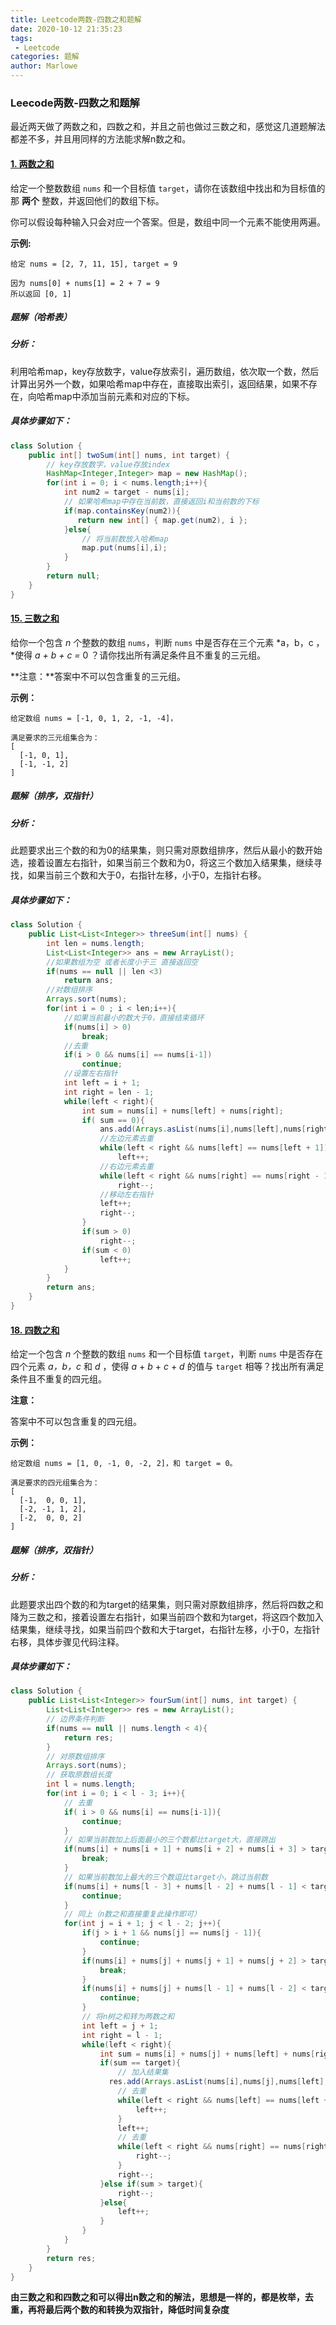 ```yaml
---
title: Leetcode两数-四数之和题解
date: 2020-10-12 21:35:23
tags:
 - Leetcode
categories: 题解
author: Marlowe
---
```


### Leecode两数-四数之和题解

最近两天做了两数之和，四数之和，并且之前也做过三数之和，感觉这几道题解法都差不多，并且用同样的方法能求解n数之和。

#### [1. 两数之和](https://leetcode-cn.com/problems/two-sum/)

给定一个整数数组 `nums` 和一个目标值 `target`，请你在该数组中找出和为目标值的那 **两个** 整数，并返回他们的数组下标。

你可以假设每种输入只会对应一个答案。但是，数组中同一个元素不能使用两遍。

**示例:**

```
给定 nums = [2, 7, 11, 15], target = 9

因为 nums[0] + nums[1] = 2 + 7 = 9
所以返回 [0, 1]
```

##### 题解（哈希表）

##### 分析：

利用哈希map，key存放数字，value存放索引，遍历数组，依次取一个数，然后计算出另外一个数，如果哈希map中存在，直接取出索引，返回结果，如果不存在，向哈希map中添加当前元素和对应的下标。

##### 具体步骤如下：

```java
class Solution {
    public int[] twoSum(int[] nums, int target) {
        // key存放数字，value存放index
        HashMap<Integer,Integer> map = new HashMap();
        for(int i = 0; i < nums.length;i++){
            int num2 = target - nums[i];
            // 如果哈希map中存在当前数，直接返回i和当前数的下标
            if(map.containsKey(num2)){
               return new int[] { map.get(num2), i };
            }else{
                // 将当前数放入哈希map
                map.put(nums[i],i);
            }
        }
        return null;
    }
}
```

#### [15. 三数之和](https://leetcode-cn.com/problems/3sum/)

给你一个包含 *n* 个整数的数组 `nums`，判断 `nums` 中是否存在三个元素 *a，b，c ，*使得 *a + b + c =* 0 ？请你找出所有满足条件且不重复的三元组。

**注意：**答案中不可以包含重复的三元组。

**示例：**

```
给定数组 nums = [-1, 0, 1, 2, -1, -4]，

满足要求的三元组集合为：
[
  [-1, 0, 1],
  [-1, -1, 2]
]
```

##### 题解（排序，双指针）

##### 分析：

此题要求出三个数的和为0的结果集，则只需对原数组排序，然后从最小的数开始选，接着设置左右指针，如果当前三个数和为0，将这三个数加入结果集，继续寻找，如果当前三个数和大于0，右指针左移，小于0，左指针右移。

##### 具体步骤如下：

```java
class Solution {
    public List<List<Integer>> threeSum(int[] nums) {
        int len = nums.length;
        List<List<Integer>> ans = new ArrayList();
        //如果数组为空 或者长度小于三 直接返回空
        if(nums == null || len <3)
            return ans;
        //对数组排序
        Arrays.sort(nums);
        for(int i = 0 ; i < len;i++){
            //如果当前最小的数大于0，直接结束循环
            if(nums[i] > 0)
                break;
            //去重
            if(i > 0 && nums[i] == nums[i-1])
                continue;
            //设置左右指针
            int left = i + 1;
            int right = len - 1;
            while(left < right){
                int sum = nums[i] + nums[left] + nums[right]; 
                if( sum == 0){
                    ans.add(Arrays.asList(nums[i],nums[left],nums[right]));
                    //左边元素去重
                    while(left < right && nums[left] == nums[left + 1])
                        left++;
                    //右边元素去重
                    while(left < right && nums[right] == nums[right - 1])
                        right--;
                    //移动左右指针
                    left++;
                    right--;
                }
                if(sum > 0)
                    right--;
                if(sum < 0)
                    left++;
            }
        }
        return ans;
    }
}

```

#### [18. 四数之和](https://leetcode-cn.com/problems/4sum/)

给定一个包含 *n* 个整数的数组 `nums` 和一个目标值 `target`，判断 `nums` 中是否存在四个元素 *a，b，c* 和 *d* ，使得 *a* + *b* + *c* + *d* 的值与 `target` 相等？找出所有满足条件且不重复的四元组。

**注意：**

答案中不可以包含重复的四元组。

**示例：**

```
给定数组 nums = [1, 0, -1, 0, -2, 2]，和 target = 0。

满足要求的四元组集合为：
[
  [-1,  0, 0, 1],
  [-2, -1, 1, 2],
  [-2,  0, 0, 2]
]
```

##### 题解（排序，双指针）

##### 分析：

此题要求出四个数的和为target的结果集，则只需对原数组排序，然后将四数之和降为三数之和，接着设置左右指针，如果当前四个数和为target，将这四个数加入结果集，继续寻找，如果当前四个数和大于target，右指针左移，小于0，左指针右移，具体步骤见代码注释。

##### 具体步骤如下：

```java
class Solution {
    public List<List<Integer>> fourSum(int[] nums, int target) {
        List<List<Integer>> res = new ArrayList();
        // 边界条件判断
        if(nums == null || nums.length < 4){
            return res;
        }
        // 对原数组排序
        Arrays.sort(nums);
        // 获取原数组长度
        int l = nums.length;
        for(int i = 0; i < l - 3; i++){
            // 去重
            if( i > 0 && nums[i] == nums[i-1]){
                continue;
            }
            // 如果当前数加上后面最小的三个数都比target大，直接跳出
            if(nums[i] + nums[i + 1] + nums[i + 2] + nums[i + 3] > target){
                break;
            }
            // 如果当前数加上最大的三个数逗比target小，跳过当前数
            if(nums[i] + nums[l - 3] + nums[l - 2] + nums[l - 1] < target){
                continue;
            }
            // 同上（n数之和直接重复此操作即可）
            for(int j = i + 1; j < l - 2; j++){
                if(j > i + 1 && nums[j] == nums[j - 1]){
                    continue;
                }
                if(nums[i] + nums[j] + nums[j + 1] + nums[j + 2] > target){
                    break;
                }
                if(nums[i] + nums[j] + nums[l - 1] + nums[l - 2] < target){
                    continue;
                }
                // 将n树之和转为两数之和
                int left = j + 1;
                int right = l - 1;
                while(left < right){
                    int sum = nums[i] + nums[j] + nums[left] + nums[right];
                    if(sum == target){
                        // 加入结果集
                      res.add(Arrays.asList(nums[i],nums[j],nums[left],nums[right]));
                        // 去重
                        while(left < right && nums[left] == nums[left + 1]){
                            left++;
                        }
                        left++;
                        // 去重
                        while(left < right && nums[right] == nums[right - 1]){
                            right--;
                        }
                        right--;
                    }else if(sum > target){
                        right--;
                    }else{
                        left++;
                    }
                }
            }
        }
        return res;
    }
}
```

**由三数之和和四数之和可以得出n数之和的解法，思想是一样的，都是枚举，去重，再将最后两个数的和转换为双指针，降低时间复杂度**







